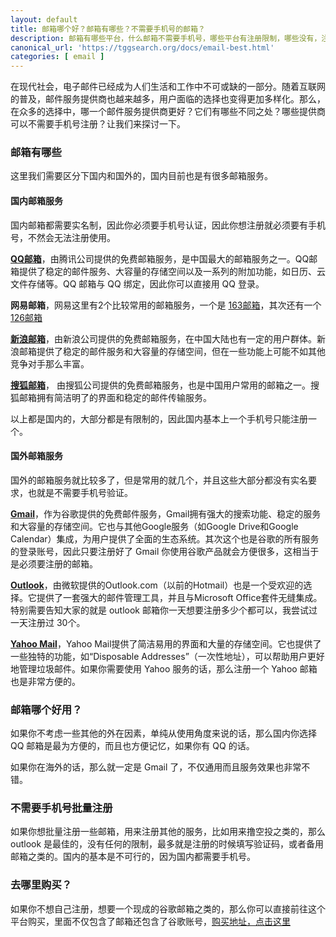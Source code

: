 ```yaml
---
layout: default
title: 邮箱哪个好？邮箱有哪些？不需要手机号的邮箱？
description: 邮箱有哪些平台，什么邮箱不需要手机号，哪些平台有注册限制，哪些没有，注册邮箱不需要手机号，邮箱哪个好用？如果想买一个邮箱，邮箱购买去哪里买？如果想自己注册，怎么邮箱注册。怎么邮箱申请？
canonical_url: 'https://tggsearch.org/docs/email-best.html'
categories: [ email ]
---
```

在现代社会，电子邮件已经成为人们生活和工作中不可或缺的一部分。随着互联网的普及，邮件服务提供商也越来越多，用户面临的选择也变得更加多样化。那么，在众多的选择中，哪一个邮件服务提供商更好？它们有哪些不同之处？哪些提供商可以不需要手机号注册？让我们来探讨一下。

### 邮箱有哪些
这里我们需要区分下国内和国外的，国内目前也是有很多邮箱服务。

#### 国内邮箱服务
国内邮箱都需要实名制，因此你必须要手机号认证，因此你想注册就必须要有手机号，不然会无法注册使用。

**[QQ邮箱](./302.html?target=https://mail.qq.com)**，由腾讯公司提供的免费邮箱服务，是中国最大的邮箱服务之一。QQ邮箱提供了稳定的邮件服务、大容量的存储空间以及一系列的附加功能，如日历、云文件存储等。QQ 邮箱与 QQ 绑定，因此你可以直接用 QQ 登录。

**网易邮箱**，网易这里有2个比较常用的邮箱服务，一个是 [163邮箱](./302.html?target=https://mail.163.com/)，其次还有一个 [126邮箱](./302.html?target=https://mail.126.com/)

**[新浪邮箱](./302.html?target=https://mail.sina.com.cn/)**，由新浪公司提供的免费邮箱服务，在中国大陆也有一定的用户群体。新浪邮箱提供了稳定的邮件服务和大容量的存储空间，但在一些功能上可能不如其他竞争对手那么丰富。

**[搜狐邮箱](./302.html?target=https://mail.sohu.com/)**， 由搜狐公司提供的免费邮箱服务，也是中国用户常用的邮箱之一。搜狐邮箱拥有简洁明了的界面和稳定的邮件传输服务。

以上都是国内的，大部分都是有限制的，因此国内基本上一个手机号只能注册一个。

#### 国外邮箱服务
国外的邮箱服务就比较多了，但是常用的就几个，并且这些大部分都没有实名要求，也就是不需要手机号验证。

**[Gmail](./302.html?target=https://mail.google.com/)**，作为谷歌提供的免费邮件服务，Gmail拥有强大的搜索功能、稳定的服务和大容量的存储空间。它也与其他Google服务（如Google Drive和Google Calendar）集成，为用户提供了全面的生态系统。其次这个也是谷歌的所有服务的登录账号，因此只要注册好了 Gmail 你使用谷歌产品就会方便很多，这相当于是必须要注册的邮箱。

**[Outlook](./302.html?target=https://signup.live.com/?lic=1)**，由微软提供的Outlook.com（以前的Hotmail）也是一个受欢迎的选择。它提供了一套强大的邮件管理工具，并且与Microsoft Office套件无缝集成。特别需要告知大家的就是 outlook 邮箱你一天想要注册多少个都可以，我尝试过一天注册过 30个。

**[Yahoo Mail](./302.html?target=https://mail.yahoo.com/)**，Yahoo Mail提供了简洁易用的界面和大量的存储空间。它也提供了一些独特的功能，如“Disposable Addresses”（一次性地址），可以帮助用户更好地管理垃圾邮件。如果你需要使用 Yahoo 服务的话，那么注册一个 Yahoo 邮箱也是非常方便的。

### 邮箱哪个好用？
如果你不考虑一些其他的外在因素，单纯从使用角度来说的话，那么国内你选择 QQ 邮箱是最为方便的，而且也方便记忆，如果你有 QQ 的话。

如果你在海外的话，那么就一定是 Gmail 了，不仅通用而且服务效果也非常不错。

### 不需要手机号批量注册
如果你想批量注册一些邮箱，用来注册其他的服务，比如用来撸空投之类的，那么 outlook 是最佳的，没有任何的限制，最多就是注册的时候填写验证码，或者备用邮箱之类的。国内的基本是不可行的，因为国内都需要手机号。

### 去哪里购买？
如果你不想自己注册，想要一个现成的谷歌邮箱之类的，那么你可以直接前往这个平台购买，里面不仅包含了邮箱还包含了谷歌账号，[购买地址，点击这里](./302.html?target=http://tggsearch.shop?cid=25&mid=37)
